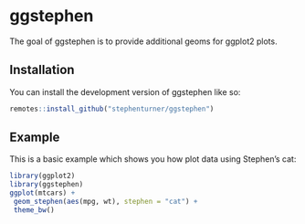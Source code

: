 
<!-- README.md is generated from README.Rmd. Please edit that file -->

# ggstephen

<!-- badges: start -->
<!-- badges: end -->

The goal of ggstephen is to provide additional geoms for ggplot2 plots.

## Installation

You can install the development version of ggstephen like so:

``` r
remotes::install_github("stephenturner/ggstephen")
```

## Example

This is a basic example which shows you how plot data using Stephen’s
cat:

``` r
library(ggplot2)
library(ggstephen)
ggplot(mtcars) +
 geom_stephen(aes(mpg, wt), stephen = "cat") +
 theme_bw()
```
